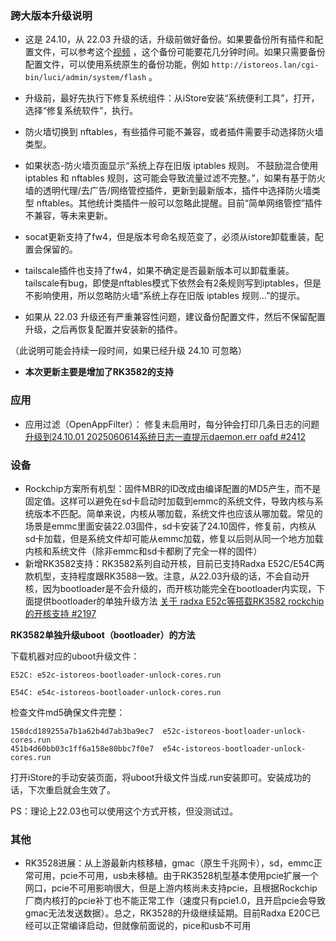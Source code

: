 ### 跨大版本升级说明
* 这是 24.10，从 22.03 升级的话，升级前做好备份。如果要备份所有插件和配置文件，可以参考这个[视频](https://www.bilibili.com/video/BV1eFJVzbEjU/?t=181)  ，这个备份可能要花几分钟时间。如果只需要备份配置文件，可以使用系统原生的备份功能，例如 ```http://istoreos.lan/cgi-bin/luci/admin/system/flash``` 。

* 升级前，最好先执行下修复系统组件：从iStore安装“系统便利工具”，打开，选择“修复系统软件”，执行。

* 防火墙切换到 nftables，有些插件可能不兼容，或者插件需要手动选择防火墙类型。
* 如果状态-防火墙页面显示“系统上存在旧版 iptables 规则。 不鼓励混合使用 iptables 和 nftables 规则，这可能会导致流量过滤不完整。”，如果有基于防火墙的透明代理/去广告/网络管控插件，更新到最新版本，插件中选择防火墙类型 nftables。其他统计类插件一般可以忽略此提醒。目前“简单网络管控”插件不兼容，等未来更新。

* socat更新支持了fw4，但是版本号命名规范变了，必须从istore卸载重装，配置会保留的。

* tailscale插件也支持了fw4，如果不确定是否最新版本可以卸载重装。tailscale有bug，即使是nftables模式下依然会有2条规则写到iptables，但是不影响使用，所以忽略防火墙“系统上存在旧版 iptables 规则...”的提示。

* 如果从 22.03 升级还有严重兼容性问题，建议备份配置文件，然后不保留配置升级，之后再恢复配置并安装新的插件。

（此说明可能会持续一段时间，如果已经升级 24.10 可忽略）

* **本次更新主要是增加了RK3582的支持**

### 应用
* 应用过滤（OpenAppFilter）： 修复未启用时，每分钟会打印几条日志的问题 [升级到24.10.01 2025060614系统日志一直提示daemon.err oafd #2412](https://github.com/istoreos/istoreos/issues/2412)

### 设备
* Rockchip方案所有机型：固件MBR的ID改成由编译配置的MD5产生，而不是固定值。这样可以避免在sd卡启动时加载到emmc的系统文件，导致内核与系统版本不匹配。简单来说，内核从哪加载，系统文件也应该从哪加载。常见的场景是emmc里面安装22.03固件，sd卡安装了24.10固件，修复前，内核从sd卡加载，但是系统文件却可能从emmc加载，修复以后则从同一个地方加载内核和系统文件（除非emmc和sd卡都刷了完全一样的固件）
* 新增RK3582支持：RK3582系列自动开核，目前已支持Radxa E52C/E54C两款机型，支持程度跟RK3588一致。注意，从22.03升级的话，不会自动开核，因为bootloader是不会升级的，而开核功能完全在bootloader内实现，下面提供bootloader的单独升级方法 [关于 radxa E52c等搭载RK3582 rockchip的开核支持 #2197](https://github.com/istoreos/istoreos/issues/2412)

**RK3582单独升级uboot（bootloader）的方法**

下载机器对应的uboot升级文件：

```E52C: e52c-istoreos-bootloader-unlock-cores.run```

```E54C: e54c-istoreos-bootloader-unlock-cores.run```

检查文件md5确保文件完整：
```
158dcd189255a7b1a62b4d7ab3ba9ec7  e52c-istoreos-bootloader-unlock-cores.run
451b4d60bb03c1ff6a158e80bbc7f0e7  e54c-istoreos-bootloader-unlock-cores.run
```
打开iStore的手动安装页面，将uboot升级文件当成.run安装即可。安装成功的话，下次重启就会生效了。

PS：理论上22.03也可以使用这个方式开核，但没测试过。

### 其他
* RK3528进展：从上游最新内核移植，gmac（原生千兆网卡），sd，emmc正常可用，pcie不可用，usb未移植。由于RK3528机型基本使用pcie扩展一个网口，pcie不可用影响很大，但是上游内核尚未支持pcie，且根据Rockchip厂商内核打的pcie补丁也不能正常工作（速度只有pcie1.0，且开启pcie会导致gmac无法发送数据）。总之，RK3528的升级继续延期。目前Radxa E20C已经可以正常编译启动，但就像前面说的，pice和usb不可用
